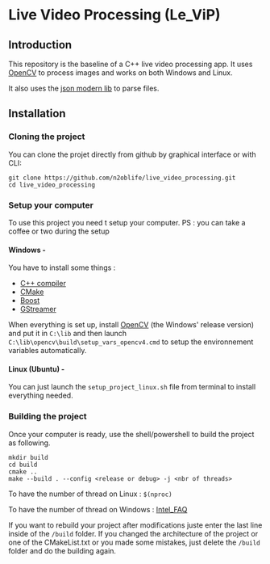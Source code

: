 # Live Video Processing (Le_ViP)

## Introduction
This repository is the baseline of a C++ live video processing app. It uses [OpenCV](https://opencv.org/) to process images and works on both Windows and Linux.

It also uses the [json modern lib](https://github.com/nlohmann/json) to parse files.

## Installation
### Cloning the project
You can clone the projet directly from github by graphical interface or with CLI:
```
git clone https://github.com/n2oblife/live_video_processing.git
cd live_video_processing
```

### Setup your computer
To use this project you need t setup your computer.
PS : you can take a coffee or two during the setup

#### Windows -

You have to install some things :
- [C++ compiler](https://learn.microsoft.com/en-us/cpp/windows/latest-supported-vc-redist?view=msvc-170)
- [CMake](https://cmake.org/download/)
- [Boost](https://www.boost.org/)
- [GStreamer](https://gstreamer.freedesktop.org/documentation/installing/on-windows.html?gi-language=c)

When everything is set up, install [OpenCV](https://opencv.org/get-started/) (the Windows' release version) and put it in ```C:\lib``` and then launch ```C:\lib\opencv\build\setup_vars_opencv4.cmd``` to setup the environnement variables automatically.


#### Linux (Ubuntu) -
You can just launch the ```setup_project_linux.sh``` file from terminal to install everything needed.

### Building the project
Once your computer is ready, use the shell/powershell to build the project as following.
```
mkdir build
cd build
cmake ..
make --build . --config <release or debug> -j <nbr of threads>
```
To have the number of thread on Linux : ```$(nproc)```

To have the number of thread on Windows : [Intel_FAQ](https://www.intel.com/content/www/us/en/support/articles/000029254/processors.html)

If you want to rebuild your project after modifications juste enter the last line inside of the ```/build``` folder.
If you changed the architecture of the project or one of the CMakeList.txt or you made some mistakes, just delete the ```/build``` folder and do the building again.
